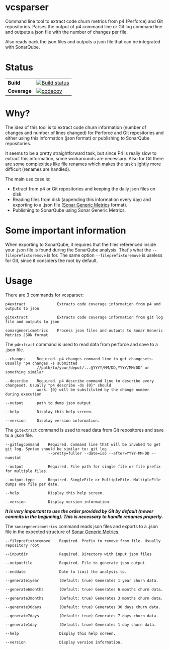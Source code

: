 # vcsparser

Command line tool to extract code churn metrics from p4 (Perforce) and Git repositories. Parses the output of p4 command line or Git log command line and outputs a json file with the number of changes per file.

Also reads back the json files and outputs a json file that can be integrated with SonarQube.


# Status

| | |
| --- | --- |
| **Build** | [![Build status](https://img.shields.io/appveyor/ci/ericlemes/vcsparser.svg)](https://ci.appveyor.com/project/ericlemes/vcsparser) |
| **Coverage** | [![codecov](https://codecov.io/gh/ericlemes/vcsparser/branch/master/graph/badge.svg)](https://codecov.io/gh/ericlemes/vcsparser) |


# Why?

The idea of this tool is to extract code churn information (number of changes and number of lines changed) for Perforce and Git repositories and either using this information (json format) or publishing to SonarQube repositories.

It seems to be a pretty straightforward task, but since P4 is really slow to extract this information, some workarounds are necessary. Also for Git there are some complexities like file renames which makes the task slightly more difficult (renames are handled).
 
The main use case is:

- Extract from p4 or Git repositories and keeping the daily json files on disk.
- Reading files from disk (appending this information every day) and exporting to a .json file ([Sonar Generic Metrics](https://github.com/ericlemes/sonar-generic-metrics) format).
- Publishing to SonarQube using Sonar Generic Metrics.


# Some important information

When exporting to SonarQube, it requires that the files referenced inside your .json file is found during the SonarQube analysis. That's what the `--fileprefixtoremove` is for. The same option `--fileprefixtoremove` is useless for Git, since it considers the root by default.


# Usage

There are 3 commands for vcsparser:

```
p4extract              Extracts code coverage information from p4 and outputs to json

gitextract             Extracts code coverage information from git log file and outputs to json

sonargenericmetrics    Process json files and outputs to Sonar Generic Metrics JSON format
```

The `p4extract` command is used to read data from perforce and save to a .json file.

```
--changes     Required. p4 changes command line to get changesets. Usually "p4 changes -s submitted
              //path/to/your/depot/...@YYYY/MM/DD,YYYY/MM/DD" or something similar
  
--describe    Required. p4 describe command line to describe every changeset. Usually "p4 describe -ds {0}" should
              work. {0} will be substituted by the change number during execution
  
--output      path to dump json output
  
--help        Display this help screen.
  
--version     Display version information.
```

The `gitextract` command is used to read data from Git repositores and save to a .json file.

```
--gitlogcommand    Required. Command line that will be invoked to get git log. Syntax should be similar to: git log
                   --pretty=fuller --date=iso --after=YYYY-MM-DD --numstat

--output           Required. File path for single file or file prefix for multiple files.

--output-type      Required. SingleFile or MultipleFile. MultipleFile dumps one file per date.

--help             Display this help screen.

--version          Display version information.
```

***It is very important to use the order provided by Git by default (newer commits in the beginning). This is necessary to handle renames properly.***

The `sonargenericmetrics` command reads json files and exports to a .json file in the expected structure of [Sonar Generic Metrics](https://github.com/ericlemes/sonar-generic-metrics).

```
--fileprefixtoremove    Required. Prefix to remove from file. Usually repository root

--inputdir              Required. Directory with input json files

--outputfile            Required. File to generate json output

--enddate               Date to limit the analysis to.

--generate1year         (Default: true) Generates 1 year churn data.

--generate6months       (Default: true) Generates 6 months churn data.

--generate3months       (Default: true) Generates 3 months churn data.

--generate30days        (Default: true) Generates 30 days churn data.

--generate7days         (Default: true) Generates 7 days churn data.

--generate1day          (Default: true) Generates 1 day churn data.

--help                  Display this help screen.

--version               Display version information.
```
